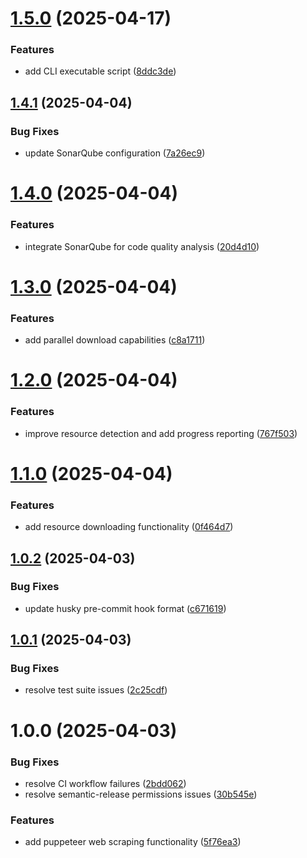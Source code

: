 # [1.5.0](https://github.com/reaandrew/scrapr/compare/v1.4.1...v1.5.0) (2025-04-17)


### Features

* add CLI executable script ([8ddc3de](https://github.com/reaandrew/scrapr/commit/8ddc3de0b8e7f6b02650c696990a6288f186dd49))

## [1.4.1](https://github.com/reaandrew/scrapr/compare/v1.4.0...v1.4.1) (2025-04-04)


### Bug Fixes

* update SonarQube configuration ([7a26ec9](https://github.com/reaandrew/scrapr/commit/7a26ec9eefd6552ea092b862141d6d803e0697c3))

# [1.4.0](https://github.com/reaandrew/scrapr/compare/v1.3.0...v1.4.0) (2025-04-04)


### Features

* integrate SonarQube for code quality analysis ([20d4d10](https://github.com/reaandrew/scrapr/commit/20d4d10027e1d28e50c6e75ad2ffc23bf334aa56))

# [1.3.0](https://github.com/reaandrew/scrapr/compare/v1.2.0...v1.3.0) (2025-04-04)


### Features

* add parallel download capabilities ([c8a1711](https://github.com/reaandrew/scrapr/commit/c8a17115e2e72d1b0c112aeaa11b810cf5dda0fd))

# [1.2.0](https://github.com/reaandrew/scrapr/compare/v1.1.0...v1.2.0) (2025-04-04)


### Features

* improve resource detection and add progress reporting ([767f503](https://github.com/reaandrew/scrapr/commit/767f5034b924ab48af473c7f521cd2bd92c6b899))

# [1.1.0](https://github.com/reaandrew/scrapr/compare/v1.0.2...v1.1.0) (2025-04-04)


### Features

* add resource downloading functionality ([0f464d7](https://github.com/reaandrew/scrapr/commit/0f464d73eb5dcb4519d208fc5fc3a984edf7e216))

## [1.0.2](https://github.com/reaandrew/scrapr/compare/v1.0.1...v1.0.2) (2025-04-03)


### Bug Fixes

* update husky pre-commit hook format ([c671619](https://github.com/reaandrew/scrapr/commit/c67161926613e9040a95a8792dfce19c5108e8c9))

## [1.0.1](https://github.com/reaandrew/scrapr/compare/v1.0.0...v1.0.1) (2025-04-03)


### Bug Fixes

* resolve test suite issues ([2c25cdf](https://github.com/reaandrew/scrapr/commit/2c25cdf79c37ead4c564a74b8fce964934dfb4b2))

# 1.0.0 (2025-04-03)


### Bug Fixes

* resolve CI workflow failures ([2bdd062](https://github.com/reaandrew/scrapr/commit/2bdd06268e1d426363fbadadfe1c05525fd9898d))
* resolve semantic-release permissions issues ([30b545e](https://github.com/reaandrew/scrapr/commit/30b545e197370c9fae47882af9cbee8af0858310))


### Features

* add puppeteer web scraping functionality ([5f76ea3](https://github.com/reaandrew/scrapr/commit/5f76ea33fa65323739dcf4a9df572ce6058121b8))
